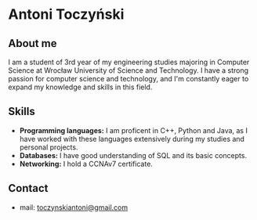 # Antoni Toczyński

## About me
I am a student of 3rd year of my engineering studies majoring in Computer Science at Wrocław University of Science and Technology. I have a strong passion for computer science and technology, and I'm constantly eager to expand my knowledge and skills in this field.

## Skills
- **Programming languages:** I am proficent in C++, Python and Java, as I have worked with these languages extensively during my studies and personal projects.
- **Databases:** I have good understanding of SQL and its basic concepts.
- **Networking:** I hold a CCNAv7 certificate.

## Contact
- mail: toczynskiantoni@gmail.com

<!--
**Delmeus/Delmeus** is a ✨ _special_ ✨ repository because its `README.md` (this file) appears on your GitHub profile.

Here are some ideas to get you started:

- 🔭 I’m currently working on ...
- 🌱 I’m currently learning ...
- 👯 I’m looking to collaborate on ...
- 🤔 I’m looking for help with ...
- 💬 Ask me about ...
- 📫 How to reach me: ...
- 😄 Pronouns: ...
- ⚡ Fun fact: ...
-->
